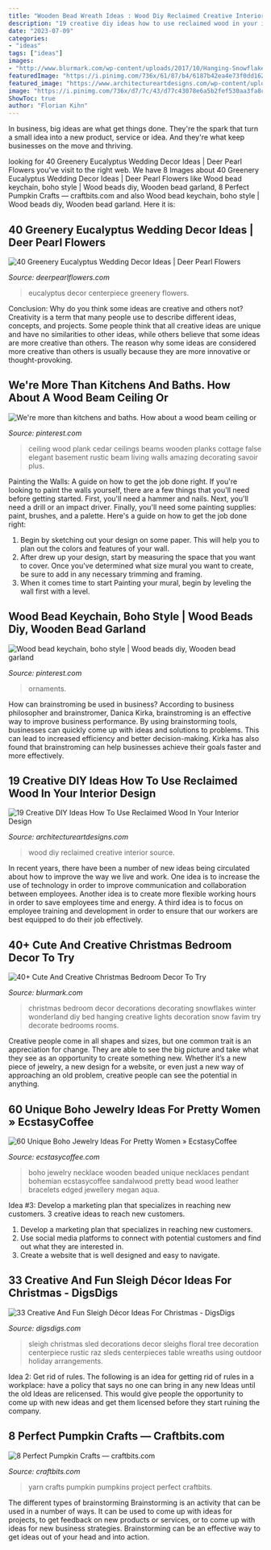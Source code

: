 ```yaml
---
title: "Wooden Bead Wreath Ideas : Wood Diy Reclaimed Creative Interior Source"
description: "19 creative diy ideas how to use reclaimed wood in your interior design"
date: "2023-07-09"
categories:
- "ideas"
tags: ["ideas"]
images:
- "http://www.blurmark.com/wp-content/uploads/2017/10/Hanging-Snowflakes-To-Decor-Bedroom.jpg"
featuredImage: "https://i.pinimg.com/736x/61/87/b4/6187b42ea4e73f0dd1628624a00bac4f--cedar-plank-ceiling-wood-plank-ceilings.jpg"
featured_image: "https://www.architectureartdesigns.com/wp-content/uploads/2015/04/1339.jpg"
image: "https://i.pinimg.com/736x/d7/7c/43/d77c43078e6a5b2fef530aa3fa8cbac7.jpg"
ShowToc: true
author: "Florian Kihn"
---
```



In business, big ideas are what get things done. They're the spark that turn a small idea into a new product, service or idea. And they're what keep businesses on the move and thriving.

	

		
looking for 40 Greenery Eucalyptus Wedding Decor Ideas | Deer Pearl Flowers you've visit to the right web. We have 8 Images about 40 Greenery Eucalyptus Wedding Decor Ideas | Deer Pearl Flowers like Wood bead keychain, boho style | Wood beads diy, Wooden bead garland, 8 Perfect Pumpkin Crafts — craftbits.com and also Wood bead keychain, boho style | Wood beads diy, Wooden bead garland. Here it is:
		
    
## 40 Greenery Eucalyptus Wedding Decor Ideas | Deer Pearl Flowers

<img loading=lazy src="http://www.deerpearlflowers.com/wp-content/uploads/2016/12/eucalyptus-wedding-centerpiece-via-Jenny-Haas-Photography.jpg" onerror="this.onerror=null;this.src='https://tse4.mm.bing.net/th?id=OIP.YeVz4c5zEGmPmZNLDWxRCgHaLH&amp;pid=15.1';" alt="40 Greenery Eucalyptus Wedding Decor Ideas | Deer Pearl Flowers">

_Source: deerpearlflowers.com_

>eucalyptus decor centerpiece greenery flowers. 

	

Conclusion: Why do you think some ideas are creative and others not?
Creativity is a term that many people use to describe different ideas, concepts, and projects. Some people think that all creative ideas are unique and have no similarities to other ideas, while others believe that some ideas are more creative than others. The reason why some ideas are considered more creative than others is usually because they are more innovative or thought-provoking.

    
## We&#039;re More Than Kitchens And Baths. How About A Wood Beam Ceiling Or

<img loading=lazy src="https://i.pinimg.com/736x/61/87/b4/6187b42ea4e73f0dd1628624a00bac4f--cedar-plank-ceiling-wood-plank-ceilings.jpg" onerror="this.onerror=null;this.src='https://tse3.mm.bing.net/th?id=OIP.tU7ZEoTA4XlMS_SR55UgHAHaJ3&amp;pid=15.1';" alt="We&#039;re more than kitchens and baths. How about a wood beam ceiling or">

_Source: pinterest.com_

>ceiling wood plank cedar ceilings beams wooden planks cottage false elegant basement rustic beam living walls amazing decorating savoir plus. 

	

Painting the Walls: A guide on how to get the job done right.
If you're looking to paint the walls yourself, there are a few things that you'll need before getting started. First, you'll need a hammer and nails. Next, you'll need a drill or an impact driver. Finally, you'll need some painting supplies: paint, brushes, and a palette. Here's a guide on how to get the job done right: 
1) Begin by sketching out your design on some paper. This will help you to plan out the colors and features of your wall. 
2) After drew up your design, start by measuring the space that you want to cover. Once you've determined what size mural you want to create, be sure to add in any necessary trimming and framing. 
3) When it comes time to start Painting your mural, begin by leveling the wall first with a level.

    
## Wood Bead Keychain, Boho Style | Wood Beads Diy, Wooden Bead Garland

<img loading=lazy src="https://i.pinimg.com/736x/d7/7c/43/d77c43078e6a5b2fef530aa3fa8cbac7.jpg" onerror="this.onerror=null;this.src='https://tse3.mm.bing.net/th?id=OIP.qfr8hSO7ac6pH6luDuA2lAHaJ4&amp;pid=15.1';" alt="Wood bead keychain, boho style | Wood beads diy, Wooden bead garland">

_Source: pinterest.com_

>ornaments. 

	

How can brainstroming be used in business?
According to business philosopher and brainstromer, Danica Kirka, brainstroming is an effective way to improve business performance. By using brainstorming tools, businesses can quickly come up with ideas and solutions to problems. This can lead to increased efficiency and better decision-making. Kirka has also found that brainstroming can help businesses achieve their goals faster and more effectively.

    
## 19 Creative DIY Ideas How To Use Reclaimed Wood In Your Interior Design

<img loading=lazy src="https://www.architectureartdesigns.com/wp-content/uploads/2015/04/1339.jpg" onerror="this.onerror=null;this.src='https://tse3.mm.bing.net/th?id=OIP.jWpHJP-ttJqhw9Ln2EPxkQHaJI&amp;pid=15.1';" alt="19 Creative DIY Ideas How To Use Reclaimed Wood In Your Interior Design">

_Source: architectureartdesigns.com_

>wood diy reclaimed creative interior source. 

	

In recent years, there have been a number of new ideas being circulated about how to improve the way we live and work. One idea is to increase the use of technology in order to improve communication and collaboration between employees. Another idea is to create more flexible working hours in order to save employees time and energy. A third idea is to focus on employee training and development in order to ensure that our workers are best equipped to do their job effectively.

    
## 40+ Cute And Creative Christmas Bedroom Decor To Try

<img loading=lazy src="http://www.blurmark.com/wp-content/uploads/2017/10/Hanging-Snowflakes-To-Decor-Bedroom.jpg" onerror="this.onerror=null;this.src='https://tse1.mm.bing.net/th?id=OIP.IogBQjsZ6o9JxfEZxnxMbgHaJ4&amp;pid=15.1';" alt="40+ Cute And Creative Christmas Bedroom Decor To Try">

_Source: blurmark.com_

>christmas bedroom decor decorations decorating snowflakes winter wonderland diy bed hanging creative lights decoration snow favim try decorate bedrooms rooms. 

	

Creative people come in all shapes and sizes, but one common trait is an appreciation for change. They are able to see the big picture and take what they see as an opportunity to create something new. Whether it’s a new piece of jewelry, a new design for a website, or even just a new way of approaching an old problem, creative people can see the potential in anything.

    
## 60 Unique Boho Jewelry Ideas For Pretty Women » EcstasyCoffee

<img loading=lazy src="https://i0.wp.com/www.ecstasycoffee.com/wp-content/uploads/2016/11/Boho-Jewelry-Ideas-@-EcstasyCoffee-12.jpg?resize=600%2C900" onerror="this.onerror=null;this.src='https://tse3.mm.bing.net/th?id=OIP.HnIsOEvjO_c5gjRqqx6I4gHaLH&amp;pid=15.1';" alt="60 Unique Boho Jewelry Ideas For Pretty Women » EcstasyCoffee">

_Source: ecstasycoffee.com_

>boho jewelry necklace wooden beaded unique necklaces pendant bohemian ecstasycoffee sandalwood pretty bead wood leather bracelets edged jewellery megan aqua. 

	

Idea #3: Develop a marketing plan that specializes in reaching new customers.
3 creative ideas to reach new customers.
1. Develop a marketing plan that specializes in reaching new customers. 
2. Use social media platforms to connect with potential customers and find out what they are interested in. 
3. Create a website that is well designed and easy to navigate.

    
## 33 Creative And Fun Sleigh Décor Ideas For Christmas - DigsDigs

<img loading=lazy src="https://www.digsdigs.com/photos/fun-and-creative-sleigh-decor-ideas-for-christmas-7-554x810.jpg" onerror="this.onerror=null;this.src='https://tse4.mm.bing.net/th?id=OIP.vYEqB9hs0gfQOSQwOy-r4wHaK1&amp;pid=15.1';" alt="33 Creative And Fun Sleigh Décor Ideas For Christmas - DigsDigs">

_Source: digsdigs.com_

>sleigh christmas sled decorations decor sleighs floral tree decoration centerpiece rustic raz sleds centerpieces table wreaths using outdoor holiday arrangements. 

	

Idea 2: Get rid of rules.
The following is an idea for getting rid of rules in a workplace: have a policy that says no one can bring in any new Ideas until the old Ideas are relicensed. This would give people the opportunity to come up with new ideas and get them licensed before they start ruining the company.

    
## 8 Perfect Pumpkin Crafts — Craftbits.com

<img loading=lazy src="https://i0.wp.com/craftbits.com/wp-content/uploads/2016/10/yarn.jpg?resize=500%2C750" onerror="this.onerror=null;this.src='https://tse3.mm.bing.net/th?id=OIP.z0mICHGSc5zyrrjTg-Mi5AHaLH&amp;pid=15.1';" alt="8 Perfect Pumpkin Crafts — craftbits.com">

_Source: craftbits.com_

>yarn crafts pumpkin pumpkins project perfect craftbits. 

	

The different types of brainstorming
Brainstorming is an activity that can be used in a number of ways. It can be used to come up with ideas for projects, to get feedback on new products or services, or to come up with ideas for new business strategies. Brainstorming can be an effective way to get ideas out of your head and into action.

